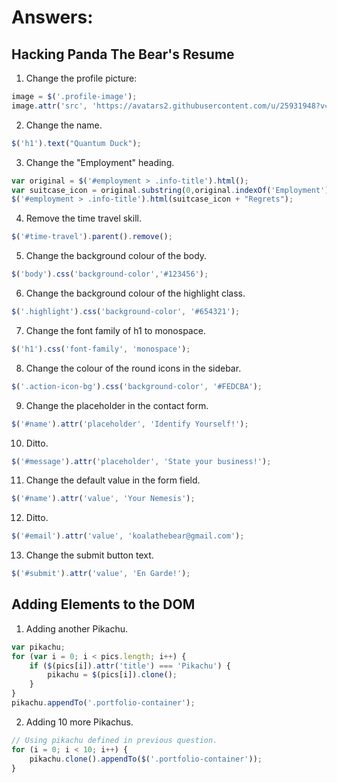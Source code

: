 # Answers:

## Hacking Panda The Bear's Resume

1. Change the profile picture:
```javascript
image = $('.profile-image');
image.attr('src', 'https://avatars2.githubusercontent.com/u/25931948?v=3&s=460');
```

2. Change the name.
```javascript
$('h1').text("Quantum Duck");
```

3. Change the "Employment" heading.
```javascript
var original = $('#employment > .info-title').html();
var suitcase_icon = original.substring(0,original.indexOf('Employment'));
$('#employment > .info-title').html(suitcase_icon + "Regrets");
```

4. Remove the time travel skill.
```javascript
$('#time-travel').parent().remove();
```

5. Change the background colour of the body.
```javascript
$('body').css('background-color','#123456');
```

6. Change the background colour of the highlight class.
```javascript
$('.highlight').css('background-color', '#654321');
```

7. Change the font family of h1 to monospace.
```javascript
$('h1').css('font-family', 'monospace');
```

8. Change the colour of the round icons in the sidebar.
```javascript
$('.action-icon-bg').css('background-color', '#FEDCBA');
```

9. Change the placeholder in the contact form.
```javascript
$('#name').attr('placeholder', 'Identify Yourself!');
```

10. Ditto.
```javascript
$('#message').attr('placeholder', 'State your business!');
```

11. Change the default value in the form field.
```javascript
$('#name').attr('value', 'Your Nemesis');
```

12. Ditto.
```javascript
$('#email').attr('value', 'koalathebear@gmail.com');
```

13. Change the submit button text.
```javascript
$('#submit').attr('value', 'En Garde!');
```

## Adding Elements to the DOM

1. Adding another Pikachu.
```javascript
var pikachu;
for (var i = 0; i < pics.length; i++) {
    if ($(pics[i]).attr('title') === 'Pikachu') {
        pikachu = $(pics[i]).clone();
    }
}
pikachu.appendTo('.portfolio-container');
```

2. Adding 10 more Pikachus.
```javascript
// Using pikachu defined in previous question.
for (i = 0; i < 10; i++) {
    pikachu.clone().appendTo($('.portfolio-container'));
}
```
